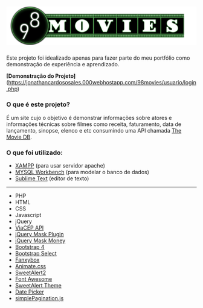 # ![](res/imgs/98-movies-logo.png?raw=true "98 Movies")
Este projeto foi idealizado apenas para fazer parte do meu portfólio como demonstração de experiência e aprendizado.

__[Demonstração do Projeto]__ (https://jonathancardososales.000webhostapp.com/98movies/usuario/login.php)

### O que é este projeto?

É um site cujo o objetivo é demonstrar informações sobre atores e informações técnicas sobre filmes como receita, faturamento, data de lançamento, sinopse, elenco e etc consumindo uma API chamada [The Movie DB](https://www.themoviedb.org/).

### O que foi utilizado:

* [XAMPP](https://www.apachefriends.org/pt_br/index.html) (para usar servidor apache)
* [MYSQL Workbench](https://www.mysql.com/products/workbench/) (para modelar o banco de dados)
* [Sublime Text](https://www.sublimetext.com/) (editor de texto)

<hr>

* PHP
* HTML
* CSS
* Javascript
* jQuery
* [ViaCEP API](https://viacep.com.br/)
* [jQuery Mask Plugin](https://igorescobar.github.io/jQuery-Mask-Plugin/)
* [jQuery Mask Money](https://github.com/plentz/jquery-maskmoney)
* [Bootstrap 4](https://getbootstrap.com/)</li>
* [Bootstrap Select](https://developer.snapappointments.com/bootstrap-select/)
* [Fanxybox](http://fancyapps.com/fancybox/3/)
* [Animate.css](https://daneden.github.io/animate.css/)
* [SweetAlert2](https://sweetalert2.github.io/)
* [Font Awesome](https://fontawesome.com/)
* [SweetAlert Theme](https://github.com/sweetalert2/sweetalert2-themes)
* [Date Picker](https://bootstrap-datepicker.readthedocs.io/en/latest/)
* [simplePagination.js](https://flaviusmatis.github.io/simplePagination.js/)
